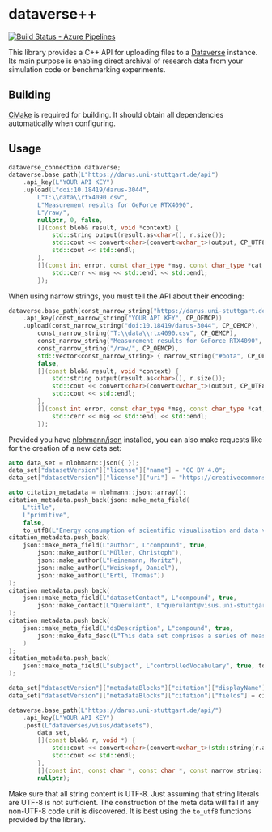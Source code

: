 # dataverse++
[![Build Status - Azure Pipelines][build-button]][build-link]

[build-button]: https://img.shields.io/github/checks-status/UniStuttgart-VISUS/dataversepp/master?label=Azure%20Pipelines&logo=Azure%20Pipelines
[build-link]: https://devops.visus.uni-stuttgart.de/tfs/VIS(US)/Dataverse%20CI/_build/latest?definitionId=44&branchName=master

This library provides a C++ API for uploading files to a [Dataverse](https://github.com/IQSS/dataverse) instance. Its main purpose is enabling direct archival of research data from your simulation code or benchmarking experiments.

## Building
[CMake](https://cmake.org/) is required for building. It should obtain all dependencies automatically when configuring.

## Usage
```c++
dataverse_connection dataverse;
dataverse.base_path(L"https://darus.uni-stuttgart.de/api")
    .api_key(L"YOUR API KEY")
    .upload(L"doi:10.18419/darus-3044",
        L"T:\\data\\rtx4090.csv",
        L"Measurement results for GeForce RTX4090",
        L"/raw/",
        nullptr, 0, false,
        [](const blob& result, void *context) {
            std::string output(result.as<char>(), r.size());
            std::cout << convert<char>(convert<wchar_t>(output, CP_UTF8), CP_OEMCP) << std::endl;
            std::cout << std::endl;
        },
        [](const int error, const char_type *msg, const char_type *cat, void *context) {
            std::cerr << msg << std::endl << std::endl;
        });
```

When using narrow strings, you must tell the API about their encoding:
```c++
dataverse.base_path(const_narrow_string("https://darus.uni-stuttgart.de/api/", CP_OEMCP))
    .api_key(const_narrow_string("YOUR API KEY", CP_OEMCP))
    .upload(const_narrow_string("doi:10.18419/darus-3044", CP_OEMCP),
        const_narrow_string("T:\\data\\rtx4090.csv", CP_OEMCP),
        const_narrow_string("Measurement results for GeForce RTX4090", CP_OEMCP),
        const_narrow_string("/raw/", CP_OEMCP),
        std::vector<const_narrow_string> { narrow_string("#bota", CP_OEMCP), narrow_string("#boschofthemall", CP_OEMCP) },
        false,
        [](const blob& result, void *context) {
            std::string output(result.as<char>(), r.size());
            std::cout << convert<char>(convert<wchar_t>(output, CP_UTF8), CP_OEMCP) << std::endl;
            std::cout << std::endl;
        },
        [](const int error, const char_type *msg, const char_type *cat, void *context) {
            std::cerr << msg << std::endl << std::endl;
        });
```

Provided you have [nlohmann/json](https://github.com/nlohmann/json) installed, you can also make requests like for the creation of a new data set:
```c++
auto data_set = nlohmann::json({ });
data_set["datasetVersion"]["license"]["name"] = "CC BY 4.0";
data_set["datasetVersion"]["license"]["uri"] = "https://creativecommons.org/licenses/by/4.0/";

auto citation_metadata = nlohmann::json::array();
citation_metadata.push_back(json::make_meta_field(
    L"title",
    L"primitive",
    false,
    to_utf8(L"Energy consumption of scientific visualisation and data visualisation algorithms")));
citation_metadata.push_back(
    json::make_meta_field(L"author", L"compound", true,
        json::make_author(L"Müller, Christoph"),
        json::make_author(L"Heinemann, Moritz"),
        json::make_author(L"Weiskopf, Daniel"),
        json::make_author(L"Ertl, Thomas"))
);
citation_metadata.push_back(
    json::make_meta_field(L"datasetContact", L"compound", true,
        json::make_contact(L"Querulant", L"querulant@visus.uni-stuttgart.de"))
);
citation_metadata.push_back(
    json::make_meta_field(L"dsDescription", L"compound", true,
        json::make_data_desc(L"This data set comprises a series of measurements of GPU power consumption.")
    )
);
citation_metadata.push_back(
    json::make_meta_field(L"subject", L"controlledVocabulary", true, to_utf8(L"Computer and Information Science"))
);

data_set["datasetVersion"]["metadataBlocks"]["citation"]["displayName"] = to_utf8(L"Citation Metadata");
data_set["datasetVersion"]["metadataBlocks"]["citation"]["fields"] = citation_metadata;

dataverse.base_path(L"https://darus.uni-stuttgart.de/api/")
    .api_key(L"YOUR API KEY")
    .post(L"dataverses/visus/datasets"),
        data_set,
        [](const blob& r, void *) {
            std::cout << convert<char>(convert<wchar_t>(std::string(r.as<char>(), r.size()), CP_UTF8), CP_OEMCP) << std::endl;
            std::cout << std::endl;
        },
        [](const int, const char *, const char *, const narrow_string::code_page_type, void *) {},
        nullptr);
```
Make sure that all string content is UTF-8. Just assuming that string literals are UTF-8 is not sufficient. The construction of the meta data will fail if any non-UTF-8 code unit is discovered. It is best using the `to_utf8` functions provided by the library.
